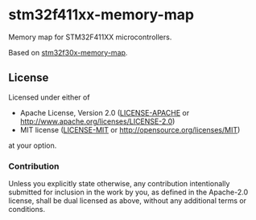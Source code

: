 # stm32f411xx-memory-map

Memory map for STM32F411XX microcontrollers.

Based on [stm32f30x-memory-map](https://github.com/japaric/stm32f30x-memory-map).

## License

Licensed under either of

- Apache License, Version 2.0 ([LICENSE-APACHE](LICENSE-APACHE) or
  http://www.apache.org/licenses/LICENSE-2.0)
- MIT license ([LICENSE-MIT](LICENSE-MIT) or http://opensource.org/licenses/MIT)

at your option.

### Contribution

Unless you explicitly state otherwise, any contribution intentionally submitted for inclusion in the
work by you, as defined in the Apache-2.0 license, shall be dual licensed as above, without any
additional terms or conditions.
